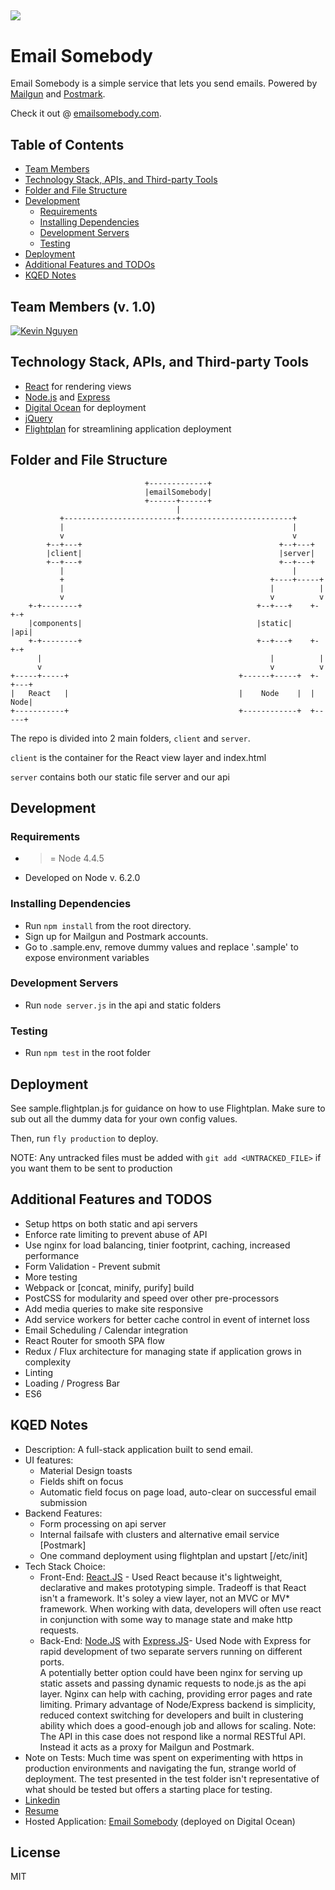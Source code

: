 
![](https://dl.dropboxusercontent.com/s/f4hg6whc0bhdsiq/emailsomebody.com%3A.jpg?dl=0)
---
# Email Somebody

Email Somebody is a simple service that lets you send emails. Powered by [Mailgun](https://mailgun.com) and [Postmark](https://postmarkapp.com). 

Check it out @ [emailsomebody.com](http://emailsomebody.com).

## Table of Contents 
- [Team Members](#team-members-v-10)
- [Technology Stack, APIs, and Third-party Tools](#technology-stack-apis-and-third-party-tools)
- [Folder and File Structure](#folder-and-file-structure)
- [Development](#development)
  - [Requirements](#requirements)
  - [Installing Dependencies](#installing-dependencies)
  - [Development Servers](#development-servers)
  - [Testing](#testing)
- [Deployment](#deployment)
- [Additional Features and TODOs](#additional-features-and-todos)
- [KQED Notes](#kqed-notes)

## Team Members (v. 1.0)

[![Kevin Nguyen](https://dl.dropboxusercontent.com/s/wyebxbavnc7ihk7/kevinwin.png?dl=0)](https://github.com/kevinwin)

## Technology Stack, APIs, and Third-party Tools
- [React](https://facebook.github.io/react/) for rendering views
- [Node.js](https://nodejs.org/en/) and [Express](http://expressjs.com/)
- [Digital Ocean](https://www.digitalocean.com/) for deployment
- [jQuery](https://jquery.com)
- [Flightplan](https://www.npmjs.com/package/flightplan) for streamlining application deployment

## Folder and File Structure
```
                              +-------------+
                              |emailSomebody|
                              +------+------+
                                     | 
           +-------------------------+-------------------------+
           |                                                   |
           v                                                   v
        +--+---+                                            +--+---+
        |client|                                            |server|
        +--+---+                                            +--+---+
           |                                                   |
           +                                              +----+-----+
           |                                              |          |
           v                                              v          v
    +-+--------+                                       +--+---+    +-+-+
    |components|                                       |static|    |api|
    +-+--------+                                       +--+---+    +-+-+
      |                                                   |          |
      v                                                   v          v
+-----+-----+                                      +------+-----+  +-+---+
|   React   |                                      |    Node    |  | Node|
+-----------+                                      +------------+  +-----+
```
The repo is divided into 2 main folders, `client` and `server`.


`client` is the container for the React view layer and index.html


`server` contains both our static file server and our api


## Development

### Requirements
 - >= Node 4.4.5
 - Developed on Node v. 6.2.0

### Installing Dependencies
 - Run `npm install` from the root directory.
 - Sign up for Mailgun and Postmark accounts.
 - Go to .sample.env, remove dummy values and replace '.sample' to expose environment variables

### Development Servers
 - Run `node server.js` in the api and static folders 

### Testing
 - Run `npm test` in the root folder

## Deployment
See sample.flightplan.js for guidance on how to use Flightplan. Make sure to sub out all the dummy data for your own config values.

Then, run `fly production` to deploy.

NOTE: Any untracked files must be added with `git add <UNTRACKED_FILE>` if you want them to be sent to production

## Additional Features and TODOS
- Setup https on both static and api servers
- Enforce rate limiting to prevent abuse of API
- Use nginx for load balancing, tinier footprint, caching, increased performance
- Form Validation - Prevent submit
- More testing
- Webpack or [concat, minify, purify] build
- PostCSS for modularity and speed over other pre-processors
- Add media queries to make site responsive
- Add service workers for better cache control in event of internet loss
- Email Scheduling / Calendar integration
- React Router for smooth SPA flow
- Redux / Flux architecture for managing state if application grows in complexity
- Linting
- Loading / Progress Bar
- ES6

## KQED Notes
- Description: A full-stack application built to send email.
- UI features:
  - Material Design toasts
  - Fields shift on focus
  - Automatic field focus on page load, auto-clear on successful email submission
- Backend Features:
  - Form processing on api server
  - Internal failsafe with clusters and alternative email service [Postmark]
  - One command deployment using flightplan and upstart [/etc/init]
- Tech Stack Choice:
  - Front-End: [React.JS](https://facebook.github.io/react/) - Used React because it's lightweight, declarative and makes prototyping simple. Tradeoff is that React isn't a framework. It's soley a view layer, not an MVC or MV* framework. When working with data, developers will often use react in conjunction with some way to manage state and make http requests.
  - Back-End: [Node.JS](https://nodejs.org/en/) with [Express.JS](http://expressjs.com/)- Used Node with Express for rapid development of two separate servers running on different ports.  
  A potentially better option could have been nginx for serving up static assets and passing dynamic requests to node.js as the api layer. Nginx can help with caching, providing error pages and rate limiting. Primary advantage of Node/Express backend is simplicity, reduced context switching for developers and built in clustering ability which does a good-enough job and allows for scaling. Note: The API in this case does not respond like a normal RESTful API. Instead it acts as a proxy for Mailgun and Postmark.
- Note on Tests: Much time was spent on experimenting with https in production environments and navigating the fun, strange world of deployment. The test presented in the test folder isn't representative of what should be tested but offers a starting place for testing.
- [Linkedin](https://www.linkedin.com/in/kevinhungnguyen)
- [Resume](https://kevinwin.com/resume)
- Hosted Application: [Email Somebody](http://emailsomebody.com) (deployed on Digital Ocean)



## License
MIT

